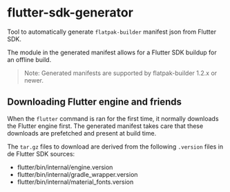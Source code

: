 # flutter-sdk-generator

Tool to automatically generate `flatpak-builder` manifest json from Flutter SDK.

The module in the generated manifest allows for a Flutter SDK buildup for an offline build.

> Note: Generated manifests are supported by flatpak-builder 1.2.x or newer.

## Downloading Flutter engine and friends

When the `flutter` command is ran for the first time, it normally downloads the Flutter engine first. The generated manifest takes care that these downloads are prefetched and present at build time.

The `tar.gz` files to download are derived from the following `.version` files in de Flutter SDK sources:

* flutter/bin/internal/engine.version
* flutter/bin/internal/gradle_wrapper.version
* flutter/bin/internal/material_fonts.version
